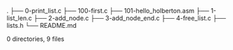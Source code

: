.
├── 0-print_list.c
├── 100-first.c
├── 101-hello_holberton.asm
├── 1-list_len.c
├── 2-add_node.c
├── 3-add_node_end.c
├── 4-free_list.c
├── lists.h
└── README.md

0 directories, 9 files
